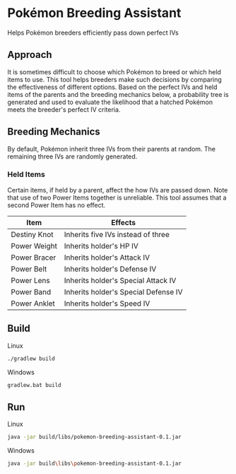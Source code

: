 <!--
Copyright 2019 Jordan Appler

Licensed under the Apache License, Version 2.0 (the "License");
you may not use this file except in compliance with the License.
You may obtain a copy of the License at

    http://www.apache.org/licenses/LICENSE-2.0

Unless required by applicable law or agreed to in writing, software
distributed under the License is distributed on an "AS IS" BASIS,
WITHOUT WARRANTIES OR CONDITIONS OF ANY KIND, either express or implied.
See the License for the specific language governing permissions and
limitations under the License.
-->

# Pokémon Breeding Assistant
Helps Pokémon breeders efficiently pass down perfect IVs

## Approach
It is sometimes difficult to choose which Pokémon to breed or which held items to use.
This tool helps breeders make such decisions by comparing the effectiveness of different options.
Based on the perfect IVs and held items of the parents and the breeding mechanics below, a probability tree is generated
and used to evaluate the likelihood that a hatched Pokémon meets the breeder's perfect IV criteria.

## Breeding Mechanics
By default, Pokémon inherit three IVs from their parents at random. The remaining three IVs are randomly generated.

### Held Items
Certain items, if held by a parent, affect the how IVs are passed down.
Note that use of two Power Items together is unreliable. This tool assumes that a second Power Item has no effect.

| Item         | Effects                              |
| ------------ | ------------------------------------ |
| Destiny Knot | Inherits five IVs instead of three   |
| Power Weight | Inherits holder's HP IV              |
| Power Bracer | Inherits holder's Attack IV          |
| Power Belt   | Inherits holder's Defense IV         |
| Power Lens   | Inherits holder's Special Attack IV  |
| Power Band   | Inherits holder's Special Defense IV |
| Power Anklet | Inherits holder's Speed IV           |

## Build
Linux
```bash
./gradlew build
```
Windows
```bash
gradlew.bat build
```

## Run
Linux
```bash
java -jar build/libs/pokemon-breeding-assistant-0.1.jar
```
Windows
```bash
java -jar build\libs\pokemon-breeding-assistant-0.1.jar
```
